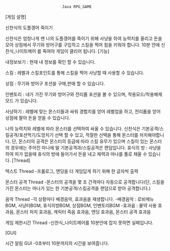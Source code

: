                              
                             
                             
                             Java RPG_GAME
                             
                             
                             
[게임 설명]

신찬식의 도플갱어 죽이기

신찬식은 엄청나게 쌘 나의 도플갱어를 죽이기 위해 사냥을 하여 능력치를 올리고 돈을 모아 상점에서 무기와 방어구를 구입하고 스킬을 찍어 힘을 키워야 합니다.
10분 안에 신찬식_나이트메어 를 죽여야 게임이 클리어 됩니다.
[기능]

내정보보기 : 현재 내 정보를 확인 할 수 있습니다.

스킬 : 레벨과 스킬포인트를 통해 스킬을 찍어 사냥할 때 사용할 수 있습니다.

상점 : 무기와 방어구 포션을 구매,판매 할 수 있습니다.

인벤토리 : 내가 가진 무기와 방어구와 전리품 포션을 볼 수 있으며, 착용모드/착용해제모드 가 있습니다.

사냥하기 : 레벨에 맞는 몬스터들과 싸워 경험치를 얻어 레벨업을 하고, 전리품을 얻어 상점에 팔아 돈을 얻을 수 있습니다.

나의 능력치와 레벨에 따라 몬스터를 선택하여 싸울 수 있습니다.
신찬식은 기본공격/스킬공격/포션먹기/도망치기 선택 할 수 있고, 적절한 선택을 통해 몬스터를 처치해야합니다.
단, 몬스터의 공격은 몬스터의 등급에 따라 스킬 유무가 있으며 스킬이 있는 몬스터의 경우에는 주어진 마나에 딸 기본공격과/스킬공격은 랜덤입니다.
휴식의 방 : 사냥을 하여 피가 없을때 휴식의 방에 들어가서 돈을 내고 체력과 마나를 풀로 채울 수 있습니다.
[Thread]

텍스트 Thread -프롤로그, 엔딩을 더 게임답게 하기 위해 한 글자씩 출력

몬스터 공격 Thread -몬스터의 공격을 몇 초 간격마다 자동으로 공격합니다(단, 스킬을 가진 몬스터는 마나가 있는 한 기본공격/스킬공격을 랜덤으로 받아 공격합니다.)

음악 Thread -각 상황마다 배경음악, 효과음을 재생합니다. -배경음악 : 로비메뉴BGM, 사냥터BGM, 휴식의방BGM, 상점BGM, 인벤토리BGM -효과음 : 물약 사용 효과음, 몬스터 처치 효과음, 캐릭터 죽음 효과음, 엔딩 효과음, 몬스터 공격 효과음

게임 제한시간 Thread -신찬식_나이트메어를 10분안에 잡지 못하면 실패입니다.

[GUI]

시간 알림 GUI -0초부터 10분까지의 시간을 보여줍니다.
